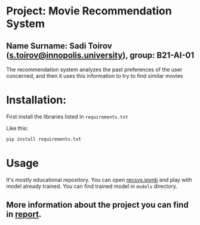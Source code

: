 # Project: Movie Recommendation System
## Name Surname: Sadi Toirov (s.toirov@innopolis.university), group: B21-AI-01
The recommendation system analyzes the past preferences of the user concerned, and then it uses this information to try to find similar movies

# Installation:
First install the libraries listed in `requirements.txt`

Like this:
```bash
pip install requirements.txt
```

# Usage
It's mostly educational repository. You can open [recsys.ipynb](./notebooks/recsys.ipynb) and play with model already trained. You can find trained model in `models` directory.

## More information about the project you can find in [report](./reports/final_report.pdf).
